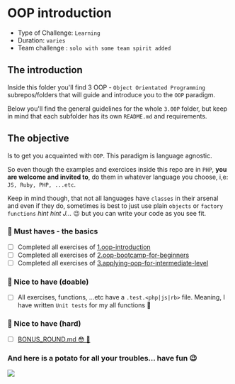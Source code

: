# OOP introduction

- Type of Challenge: `Learning`
- Duration: `varies`
- Team challenge : `solo with some team spirit added`

## The introduction

Inside this folder you'll find 3 OOP - `Object Orientated Programming` subrepos/folders that will guide and introduce you to the `OOP` paradigm.

Below you'll find the general guidelines for the whole `3.00P` folder, but keep in mind that each subfolder has its own `README.md` and requirements.

## The objective

Is to get you acquainted with `OOP`. This paradigm is language agnostic.

So even though the examples and exercices inside this repo are in `PHP`, **you are welcome and invited to**, do them in whatever language you choose, i,e: `JS, Ruby, PHP, ...etc`.

Keep in mind though, that not all languages have `classes` in their arsenal and even if they do, sometimes is best to just use plain `objects` or `factory functions` _hint hint J..._ 😉 but you can write your code as you see fit.

### 🌱 Must haves - the basics

- [ ] Completed all exercises of [1.oop-introduction](1.oop-introduction)
- [ ] Completed all exercises of [2.oop-bootcamp-for-beginners](2.oop-bootcamp-for-beginners)
- [ ] Completed all exercises of [3.applying-oop-for-intermediate-level](3.applying-oop-for-intermediate-level)

### 🌼 Nice to have (doable)

- [ ] All exercises, functions, ...etc have a `.test.<php|js|rb>` file. Meaning, I have written `Unit tests` for my all functions 🤯

### 🌳 Nice to have (hard)

- [ ] [BONUS_ROUND.md 😳 🎉](BONUS_ROUND.md)

### And here is a potato for all your troubles... have fun 😉

![](https://media.giphy.com/media/iiZpZq2rpkkvu/giphy.gif)
